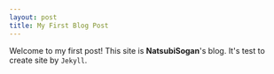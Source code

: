 ```yaml
---
layout: post
title: My First Blog Post
---
```

Welcome to my first post!
This site is **NatsubiSogan**'s blog.
It's test to create site by `Jekyll`.
